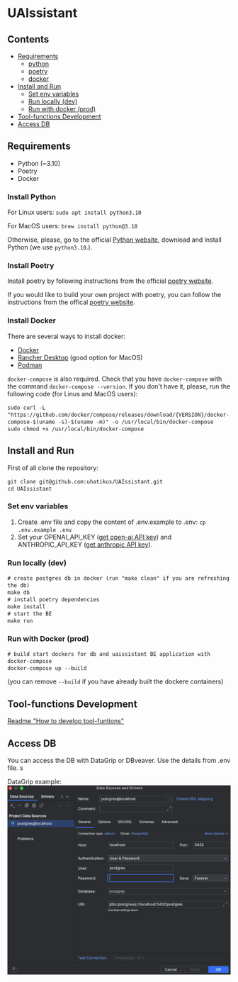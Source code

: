# UAIssistant

## Contents

- [Requirements](#requirements)
  - [python](#install-python)
  - [poetry](#install-poetry)
  - [docker](#install-docker)
- [Install and Run](#install-and-run)
  - [Set env variables](#set-env-variables)
  - [Run locally (dev)](#run-locally-dev)
  - [Run with docker (prod)](#run-with-docker-prod)
- [Tool-functions Development](#tool-functions-development)
- [Access DB](#access-db)

## Requirements

- Python (~3.10)
- Poetry
- Docker

### Install Python

For Linux users: `sudo apt install python3.10`

For MacOS users: `brew install python@3.10`

Otherwise, please, go to the official [Python website](https://www.python.org/downloads/), download and install Python (we use `python3.10`.).

### Install Poetry

Install poetry by following instructions from the official [poetry website](https://python-poetry.org/docs/).

If you would like to build your own project with poetry, you can follow the instructions from the offical [poetry website](https://python-poetry.org/docs/basic-usage/).

### Install Docker

There are several ways to install docker:

- [Docker](https://docs.docker.com/engine/install/)
- [Rancher Desktop](https://rancherdesktop.io/) (good option for MacOS)
- [Podman](https://podman.io/)

`docker-compose` is also required. Check that you have `docker-compose` with the command `docker-compose --version`. If you don't have it, please, run the following code (for Linus and MacOS users):

```
sudo curl -L "https://github.com/docker/compose/releases/download/{VERSION}/docker-compose-$(uname -s)-$(uname -m)" -o /usr/local/bin/docker-compose
sudo chmod +x /usr/local/bin/docker-compose
```

## Install and Run

First of all clone the repository:

```
git clone git@github.com:uhatikus/UAIssistant.git
cd UAIssistant
```

### Set env variables

1. Create .env file and copy the content of .env.example to .env: `cp .env.example .env`
2. Set your OPENAI_API_KEY ([get open-ai API key](https://platform.openai.com/api-keys)) and ANTHROPIC_API_KEY ([get anthropic API key](https://console.anthropic.com/settings/keys)).

### Run locally (dev)

```
# create postgres db in docker (run "make clean" if you are refreshing the db)
make db
# install poetry dependencies
make install
# start the BE
make run
```

### Run with Docker (prod)

```
# build start dockers for db and uaissistant BE application with docker-compose
docker-compose up --build
```

(you can remove `--build` if you have already built the dockere containers)

## Tool-functions Development

[Readme "How to develop tool-funtions"](uaissistant/tool_factory/README.md)

## Access DB

You can access the DB with DataGrip or DBveaver. Use the details from .env file. s

DataGrip example:
![DataGrip DB connection](readmedia/datagrip.png)
